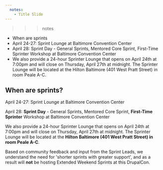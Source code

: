 ```yaml
---
  notes:
    - Title Slide
---
```

>>> notes
 - When are sprints
 - April 24-27: Sprint Lounge at Baltimore Convention Center
 - April 28: Sprint Day - General Sprints, Mentored Core Sprint, First-Time Sprinter Workshop at Baltimore Convention Center
 - We also provide a 24-hour Sprinter Lounge that opens on April 24th at 7:00pm and will close on Thursday, April 27th at midnight. The Sprinter Lounge will be located at the Hilton Baltimore (401 West Pratt Street) in room Peale A-C.

>>>

## When are sprints?

April 24-27: Sprint Lounge at Baltimore Convention Center

April 28: **Sprint Day** - General Sprints, Mentored Core Sprint, **First-Time Sprinter** Workshop at Baltimore Convention Center

We also provide a 24-hour Sprinter Lounge that opens on April 24th at 7:00pm and will close on Thursday, April 27th at midnight. The Sprinter Lounge will be located at the **Hilton Baltimore (401 West Pratt Street) in room Peale A-C**.

Based on community feedback and input from the Sprint Leads, we understand the need for 'shorter sprints with greater support', and as a result will **not** be hosting Extended Weekend Sprints at this DrupalCon.
